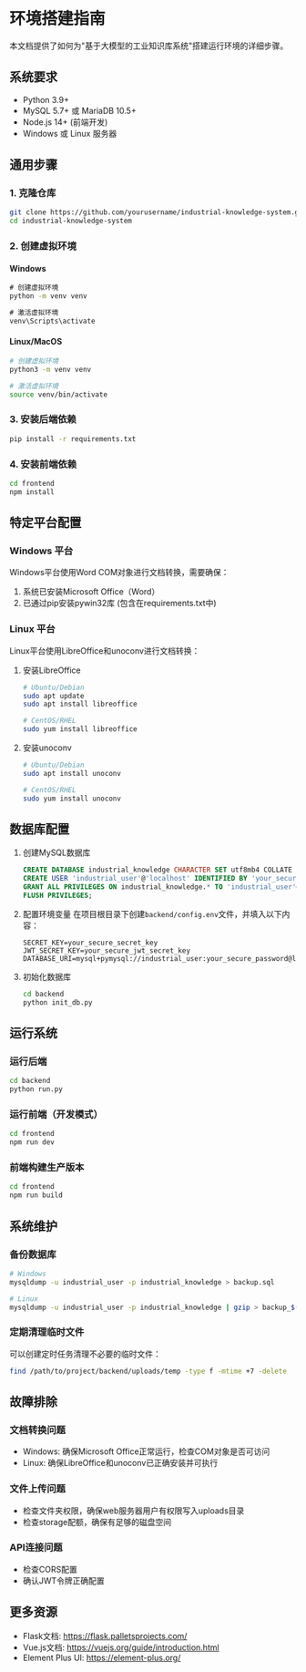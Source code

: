 # 环境搭建指南

本文档提供了如何为"基于大模型的工业知识库系统"搭建运行环境的详细步骤。

## 系统要求

- Python 3.9+
- MySQL 5.7+ 或 MariaDB 10.5+
- Node.js 14+ (前端开发)
- Windows 或 Linux 服务器

## 通用步骤

### 1. 克隆仓库

```bash
git clone https://github.com/yourusername/industrial-knowledge-system.git
cd industrial-knowledge-system
```

### 2. 创建虚拟环境

#### Windows

```cmd
# 创建虚拟环境
python -m venv venv

# 激活虚拟环境
venv\Scripts\activate
```

#### Linux/MacOS

```bash
# 创建虚拟环境
python3 -m venv venv

# 激活虚拟环境
source venv/bin/activate
```

### 3. 安装后端依赖

```bash
pip install -r requirements.txt
```

### 4. 安装前端依赖

```bash
cd frontend
npm install
```

## 特定平台配置

### Windows 平台

Windows平台使用Word COM对象进行文档转换，需要确保：

1. 系统已安装Microsoft Office（Word）
2. 已通过pip安装pywin32库 (包含在requirements.txt中)

### Linux 平台

Linux平台使用LibreOffice和unoconv进行文档转换：

1. 安装LibreOffice
   ```bash
   # Ubuntu/Debian
   sudo apt update
   sudo apt install libreoffice

   # CentOS/RHEL
   sudo yum install libreoffice
   ```

2. 安装unoconv
   ```bash
   # Ubuntu/Debian
   sudo apt install unoconv

   # CentOS/RHEL
   sudo yum install unoconv
   ```

## 数据库配置

1. 创建MySQL数据库
   ```sql
   CREATE DATABASE industrial_knowledge CHARACTER SET utf8mb4 COLLATE utf8mb4_unicode_ci;
   CREATE USER 'industrial_user'@'localhost' IDENTIFIED BY 'your_secure_password';
   GRANT ALL PRIVILEGES ON industrial_knowledge.* TO 'industrial_user'@'localhost';
   FLUSH PRIVILEGES;
   ```

2. 配置环境变量
   在项目根目录下创建`backend/config.env`文件，并填入以下内容：
   
   ```
   SECRET_KEY=your_secure_secret_key
   JWT_SECRET_KEY=your_secure_jwt_secret_key
   DATABASE_URI=mysql+pymysql://industrial_user:your_secure_password@localhost/industrial_knowledge
   ```

3. 初始化数据库
   ```bash
   cd backend
   python init_db.py
   ```

## 运行系统

### 运行后端

```bash
cd backend
python run.py
```

### 运行前端（开发模式）

```bash
cd frontend
npm run dev
```

### 前端构建生产版本

```bash
cd frontend
npm run build
```

## 系统维护

### 备份数据库

```bash
# Windows
mysqldump -u industrial_user -p industrial_knowledge > backup.sql

# Linux
mysqldump -u industrial_user -p industrial_knowledge | gzip > backup_$(date +%Y%m%d).sql.gz
```

### 定期清理临时文件

可以创建定时任务清理不必要的临时文件：

```bash
find /path/to/project/backend/uploads/temp -type f -mtime +7 -delete
```

## 故障排除

### 文档转换问题

- Windows: 确保Microsoft Office正常运行，检查COM对象是否可访问
- Linux: 确保LibreOffice和unoconv已正确安装并可执行

### 文件上传问题

- 检查文件夹权限，确保web服务器用户有权限写入uploads目录
- 检查storage配额，确保有足够的磁盘空间

### API连接问题

- 检查CORS配置
- 确认JWT令牌正确配置

## 更多资源

- Flask文档: https://flask.palletsprojects.com/
- Vue.js文档: https://vuejs.org/guide/introduction.html
- Element Plus UI: https://element-plus.org/
